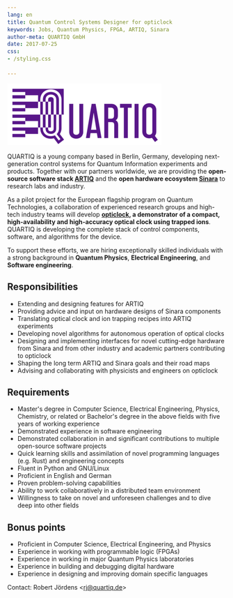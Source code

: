 ```yaml
---
lang: en
title: Quantum Control Systems Designer for opticlock
keywords: Jobs, Quantum Physics, FPGA, ARTIQ, Sinara
author-meta: QUARTIQ GmbH
date: 2017-07-25
css:
- /styling.css

---
```


[![QUARTIQ](/quartiq_small.png)](/)

QUARTIQ is a young company based in Berlin, Germany, developing next-generation control systems for Quantum Information experiments and products. Together with our partners worldwide, we are providing the **open-source software stack [ARTIQ](https://m-labs.hk/artiq/)** and the **open hardware ecosystem [Sinara](https://github.com/m-labs/sinara)** to research labs and industry.

As a pilot project for the European flagship program on Quantum Technologies, a collaboration of experienced research groups and high-tech industry teams will develop **[opticlock](http://www.opticlock.de/en/info/), a demonstrator of a compact, high-availability and high-accuracy optical clock using trapped ions**.
QUARTIQ is developing the complete stack of control components, software, and algorithms for the device.

To support these efforts, we are hiring exceptionally skilled individuals with a strong background in **Quantum Physics**, **Electrical Engineering**, and **Software engineering**.

## Responsibilities

* Extending and designing features for ARTIQ
* Providing advice and input on hardware designs of Sinara components
* Translating optical clock and ion trapping recipes into ARTIQ experiments
* Developing novel algorithms for autonomous operation of optical clocks
* Designing and implementing interfaces for novel cutting-edge hardware from Sinara and from other industry and academic partners contributing to opticlock
* Shaping the long term ARTIQ and Sinara goals and their road maps
* Advising and collaborating with physicists and engineers on opticlock

## Requirements

* Master's degree in Computer Science, Electrical Engineering, Physics, Chemistry, or related or Bachelor's degree in the above fields with five years of working experience
* Demonstrated experience in software engineering
* Demonstrated collaboration in and significant contributions to multiple open-source software projects
* Quick learning skills and assimilation of novel programming languages (e.g. Rust) and engineering concepts
* Fluent in Python and GNU/Linux
* Proficient in English and German
* Proven problem-solving capabilities
* Ability to work collaboratively in a distributed team environment
* Willingness to take on novel and unforeseen challenges and to dive deep into other fields

## Bonus points

* Proficient in Computer Science, Electrical Engineering, and Physics
* Experience in working with programmable logic (FPGAs)
* Experience in working in major Quantum Physics laboratories
* Experience in building and debugging digital hardware
* Experience in designing and improving domain specific languages

Contact: Robert Jördens <[rj@quartiq.de](rj@quartiq.de)>
